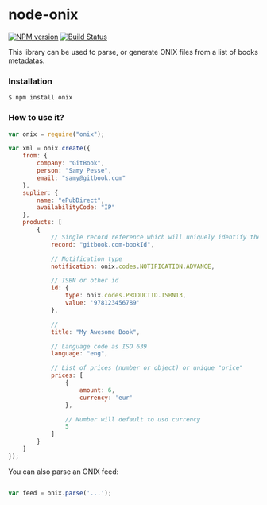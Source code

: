 # node-onix

[![NPM version](https://badge.fury.io/js/onix.svg)](http://badge.fury.io/js/onix)
[![Build Status](https://travis-ci.org/GitbookIO/onix-builder.png?branch=master)](https://travis-ci.org/GitbookIO/onix-builder)

This library can be used to parse, or generate ONIX files from a list of books metadatas.

### Installation

```
$ npm install onix
```

### How to use it?

```js
var onix = require("onix");

var xml = onix.create({
    from: {
        company: "GitBook",
        person: "Samy Pesse",
        email: "samy@gitbook.com"
    },
    suplier: {
        name: "ePubDirect",
        availabilityCode: "IP"
    },
    products: [
        {
            // Single record reference which will uniquely identify the product
            record: "gitbook.com-bookId",

            // Notification type
            notification: onix.codes.NOTIFICATION.ADVANCE,

            // ISBN or other id
            id: {
                type: onix.codes.PRODUCTID.ISBN13,
                value: '978123456789'
            },

            //
            title: "My Awesome Book",

            // Language code as ISO 639
            language: "eng",

            // List of prices (number or object) or unique "price"
            prices: [
                {
                    amount: 6,
                    currency: 'eur'
                },

                // Number will default to usd currency
                5
            ]
        }
    ]
});
```

You can also parse an ONIX feed:

```js

var feed = onix.parse('...');
```

